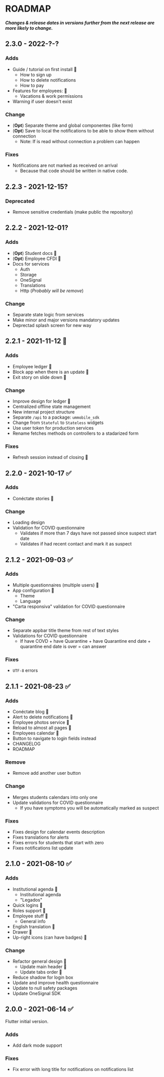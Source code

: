 # ROADMAP
_**Changes & release dates in versions further from the next release are more likely to change.**_

## 2.3.0 - 2022-?-?
### Adds
- Guide / tutorial on first install 🎉
  - How to sign up
  - How to delete notifications
  - How to pay
- Features for employees: 🎉
  - Vacations & work permissions
- Warning if user doesn't exist
### Change
- (**Opt**) Separate theme and global componentes (like form)
- (**Opt**) Save to local the notifications to be able to show them without connection
  - Note: If is read without connection a problem can happen
### Fixes
- Notifications are not marked as received on arrival
  - Because that code should be written in native code.

## 2.2.3 - 2021-12-15?
### Deprecated
- Remove sensitive credentials (make public the repository)

## 2.2.2 - 2021-12-01?
### Adds
- (**Opt**) Student docs 🎉
- (**Opt**) Employee CFDI 🎉
- Docs for services
  - Auth
  - Storage
  - OneSignal
  - Translations
  - Http (_Probably will be remove_)
### Change
- Separate state logic from services
- Make minor and major versions mandatory updates
- Deprectad splash screen for new way

## 2.2.1 - 2021-11-12 🚧
### Adds
- Employee ledger 🎉
- Block app when there is an update 🎉
- Exit story on slide down 🎉
### Change
- Improve design for ledger 🎉
- Centralized offline state management
- New internal project structure
- Separate `/api` to a package: `ummobile_sdk`
- Change from `Stateful` to `Stateless` widgets
- Use user token for production services
- Rename fetches methods on controllers to a stadarized form
### Fixes
- Refresh session instead of closing 🎉

## 2.2.0 - 2021-10-17 ✅
### Adds
- Conéctate stories 🎉
### Change
- Loading design
- Validation for COVID questionnaire
  - Validates if more than 7 days have not passed since suspect start date
  - Validates if had recent contact and mark it as suspect

## 2.1.2 - 2021-09-03 ✅
### Adds
- Multiple questionnaires (multiple users) 🎉
- App configuration 🎉
  - Theme
  - Language
- "Carta responsiva" validation for COVID questionnaire
### Change
- Separate appbar title theme from rest of text styles
- Validations for COVID questionnaire
  - If have COVD + have Quarantine + have Quarantine end date + quarantine end date is over = can answer
### Fixes
- `UTF-8` errors

## 2.1.1 - 2021-08-23 ✅
### Adds
- Conéctate blog 🎉
- Alert to delete notifications 🎉
- Employee photos service 🎉
- Reload to almost all pages 🎉
- Employees calendar 🎉
- Button to navigate to login fields instead
- CHANGELOG
- ROADMAP
### Remove
- Remove add another user button
### Change
- Merges students calendars into only one
- Update validations for COVID questionnaire
   - If you have symptoms you will be automatically marked as suspect
### Fixes
- Fixes design for calendar events description
- Fixes translations for alerts
- Fixes errors for students that start with zero
- Fixes notifications list update

## 2.1.0 - 2021-08-10 ✅
### Adds
- Institutional agenda 🎉
  - Institutional agenda
  - "Legados"
- Quick logins 🎉
- Roles support 🎉
- Employee stuff 🎉
  - General info
- English translation 🎉
- Drawer 🎉
- Up-right icons (can have badges) 🎉
### Change
- Refactor general design 🎉
  - Update main header 🎉
  - Update tabs order 🎉
- Reduce shadow for login box
- Update and improve health questionnaire
- Update to null safety packages
- Update OneSignal SDK

## 2.0.0 - 2021-06-14 ✅
Flutter initial version.
### Adds
- Add dark mode support
### Fixes
- Fix error with long title for notifications on notifications list